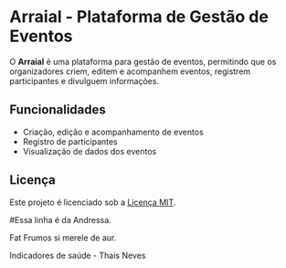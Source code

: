 # Arraial - Plataforma de Gestão de Eventos

O **Arraial** é uma plataforma para gestão de eventos, permitindo que os organizadores criem, editem e acompanhem eventos, registrem participantes e divulguem informações.

## Funcionalidades

- Criação, edição e acompanhamento de eventos
- Registro de participantes
- Visualização de dados dos eventos

## Licença

Este projeto é licenciado sob a [Licença MIT](https://opensource.org/licenses/MIT).


#Essa linha é da Andressa.

Fat Frumos si merele de aur.



Indicadores de saúde - Thaís Neves